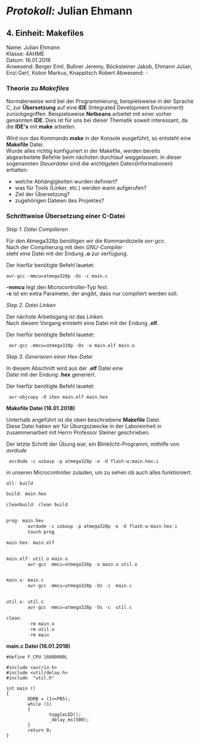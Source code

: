 # *Protokoll:* Julian Ehmann  

## **4. Einheit: Makefiles**  
 Name: Julian Ehmann  
 Klasse: 4AHME  
 Datum: 16.01.2018  
 Anwesend: Berger Emil, Bullner Jeremy, Böcksteiner Jakob, Ehmann Julian, Enzi Gert, Kobor Markus, Knappitsch Robert
 Abwesend: -
 
 ### Theorie zu *Makefiles*
 
 Normalerweise wird bei der Programmierung, beispielsweise in der Sprache C, zur **Übersetzung** auf eine **IDE** 
 (Integrated Development Environment) zurückgegriffen. Beispielsweise **Netbeans** arbeitet mit einer vorher genannten **IDE**. 
 Dies ist für uns bei dieser Thematik soweit interessant, da die **IDE's** mit **make** arbeiten.
 
 Wird nun das Kommando **make** in der Konsole ausgeführt, so entsteht eine **Makefile** Datei.  
 Wurde alles richtig konfiguriert in der Makefile, werden bereits abgearbeitete Befehle beim nächsten durchlauf weggelassen.
 In dieser sogenannten *Steuerdatei* sind die wichtigsten Daten(Informationen) erhalten:
 
* welche Abhängigkeiten wurden definiert?
* was für Tools (Linker, etc.) werden wann aufgerufen?  
* Ziel der Übersetzung?
* zugehörigen Dateien des Projektes?


### Schrittweise Übersetzung einer C-Datei


*Step 1. Datei Compilieren*  

Für den Atmega328p benötigen wir die Kommandozeile *avr-gcc*.  
Nach der Compilierung mit dem *GNU-Compiler*  
steht eine Datei mit der Endung **.o** zur verfügung.  

Der hierfür benötigte Befehl lauetet: 
 ```
 avr-gcc -mmcu=atmega328p -Os -c main.c
 ```  
  **-mmcu**  legt den Microcontroller-Typ fest.  
  **-c**     ist ein extra Parameter, der angibt, dass nur compiliert werden soll.  
 
 *Step 2. Datei Linken*  
 
 Der nächste Arbeitsgang ist das *Linken*.   
 Nach diesem Vorgang entsteht eine Datei mit der Endung **.elf**.  
 
 Der hierfür benötigte Befehl lauetet:  
```
 avr-gcc -mmcu=atmega328p -Os -o main.elf main.o
 ```  
 *Step 3. Generieren einer Hex-Datei*  
 
 In diesem Abschnitt wird aus der **.elf** Datei eine  
 Datei mit der Endung **.hex** generiert.  
 
 Der hierfür benötigte Befehl lauetet:  
 ```
  avr-objcopy -O ihex main.elf main.hex
 ```    
 **Makefile Datei (16.01.2018)**
 
 Unterhalb angeführt ist die oben beschriebene **Makefile** Datei.  
 Diese Datei haben wir für Übungszwecke in der Laboreinheit in zusammenarbeit mit Herrn Professor Steiner geschrieben.  
 
 
 Der letzte Schritt der Übung war, ein Blinklicht-Programm, mithilfe von *avrdude* 
 ```
  avrdude -c usbasp -p atmega328p -e -U flash:w:main.hex:i
 ```
 in unseren Microcontroller zuladen, um zu sehen ob auch alles funktioniert.  
 
 
```c
all: build

build: main.hex

cleanbuild: clean build


prog: main.hex
        avrdude -c usbasp -p atmega328p -e -U flash:w:main.hex:i
        touch prog

main.hex: main.elf


main.elf: util.o main.o
        avr-gcc -mmcu=atmega328p -o main.o util.o


main.o: main.c
        avr-gcc -mmcu=atmega328p -Os -c  main.c


util.o: util.c
        avr-gcc -mmcu=atmega328p -Os -c  util.c

clean: 
        -rm main.o
        -rm util.o
        -rm main
```

**main.c Datei (16.01.2018)**  

```
#define F_CPU 16000000L

#include <avr/io.h>
#include <util/delay.h>
#include  "util.h"

int main ()
{
        DDRB = (1<<PB5);
        while (1) 
        {
                toggleLED();
                _delay_ms(500);
        }
        return 0; 
}
```
